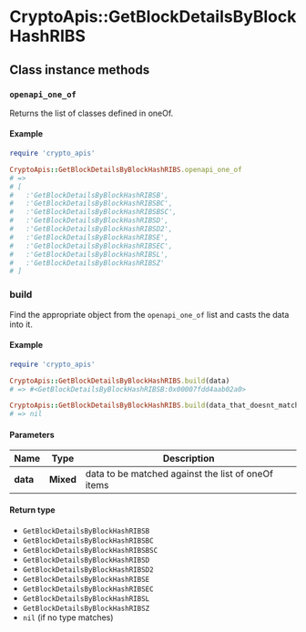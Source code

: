 # CryptoApis::GetBlockDetailsByBlockHashRIBS

## Class instance methods

### `openapi_one_of`

Returns the list of classes defined in oneOf.

#### Example

```ruby
require 'crypto_apis'

CryptoApis::GetBlockDetailsByBlockHashRIBS.openapi_one_of
# =>
# [
#   :'GetBlockDetailsByBlockHashRIBSB',
#   :'GetBlockDetailsByBlockHashRIBSBC',
#   :'GetBlockDetailsByBlockHashRIBSBSC',
#   :'GetBlockDetailsByBlockHashRIBSD',
#   :'GetBlockDetailsByBlockHashRIBSD2',
#   :'GetBlockDetailsByBlockHashRIBSE',
#   :'GetBlockDetailsByBlockHashRIBSEC',
#   :'GetBlockDetailsByBlockHashRIBSL',
#   :'GetBlockDetailsByBlockHashRIBSZ'
# ]
```

### build

Find the appropriate object from the `openapi_one_of` list and casts the data into it.

#### Example

```ruby
require 'crypto_apis'

CryptoApis::GetBlockDetailsByBlockHashRIBS.build(data)
# => #<GetBlockDetailsByBlockHashRIBSB:0x00007fdd4aab02a0>

CryptoApis::GetBlockDetailsByBlockHashRIBS.build(data_that_doesnt_match)
# => nil
```

#### Parameters

| Name | Type | Description |
| ---- | ---- | ----------- |
| **data** | **Mixed** | data to be matched against the list of oneOf items |

#### Return type

- `GetBlockDetailsByBlockHashRIBSB`
- `GetBlockDetailsByBlockHashRIBSBC`
- `GetBlockDetailsByBlockHashRIBSBSC`
- `GetBlockDetailsByBlockHashRIBSD`
- `GetBlockDetailsByBlockHashRIBSD2`
- `GetBlockDetailsByBlockHashRIBSE`
- `GetBlockDetailsByBlockHashRIBSEC`
- `GetBlockDetailsByBlockHashRIBSL`
- `GetBlockDetailsByBlockHashRIBSZ`
- `nil` (if no type matches)

